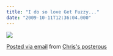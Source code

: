 ```yaml
---
title: "I do so love Get Fuzzy..."
date: "2009-10-11T12:36:04.000"
---
```


[![](http://posterous.com/getfile/files.posterous.com/chrishubbs/tdcDchiiHiDcqEeCnFhujddkrgnkgrFkqxFeGwJHyqkvcdIykenpsmctGxsC/media_httpassetscomicscomdynstrstrip000000000000000000000000200000900007000600297629297629fullgif_lajhDCDuCnsoJdg.gif.scaled500.gif)](http://posterous.com/getfile/files.posterous.com/chrishubbs/tdcDchiiHiDcqEeCnFhujddkrgnkgrFkqxFeGwJHyqkvcdIykenpsmctGxsC/media_httpassetscomicscomdynstrstrip000000000000000000000000200000900007000600297629297629fullgif_lajhDCDuCnsoJdg.gif.scaled1000.gif)

[Posted via email](http://posterous.com) from [Chris's posterous](http://chrishubbs.posterous.com/i-do-so-love-get-fuzzy)
